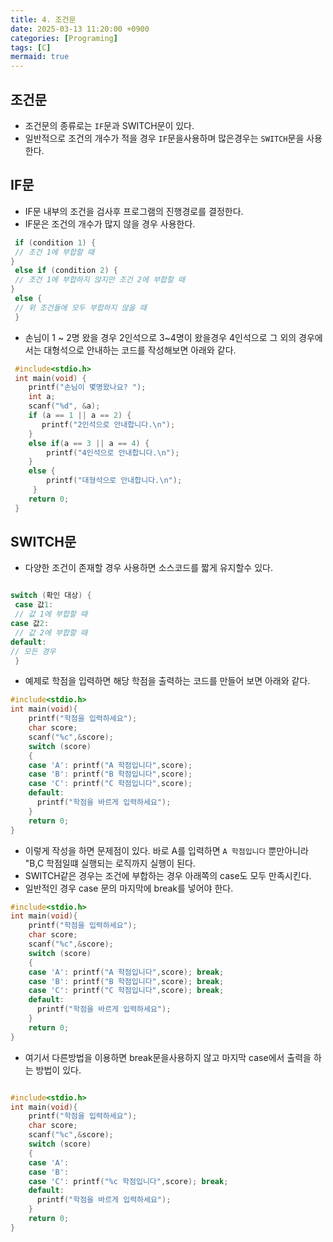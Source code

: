 ```yaml
---
title: 4. 조건문
date: 2025-03-13 11:20:00 +0900
categories: [Programing]
tags: [C]
mermaid: true
---
```

## 조건문 
- 조건문의 종류로는 `IF`문과 SWITCH문이 있다.
- 일반적으로 조건의 개수가 적을 경우 `IF`문을사용하며 많은경우는 `SWITCH`문을 사용한다.

## IF문
- IF문 내부의 조건을 검사후 프로그램의 진행경로를 결정한다.
- IF문은 조건의 개수가 많지 않을 경우 사용한다.

```c
 if (condition 1) {
 // 조건 1에 부합할 때
}
 else if (condition 2) {
 // 조건 1에 부합하지 않지만 조건 2에 부합할 때
}
 else {
 // 위 조건들에 모두 부합하지 않을 때
 }

```

-  손님이 1 ~ 2명 왔을 경우 2인석으로 3~4명이 왔을경우 4인석으로 그 외의 경우에서는 대형석으로 안내하는 코드를 작성해보면 아래와 같다.

```c
 #include<stdio.h>
 int main(void) {
    printf("손님이 몇명왔나요? ");
    int a;
    scanf("%d", &a);
    if (a == 1 || a == 2) {
       printf("2인석으로 안내합니다.\n");
    }
    else if(a == 3 || a == 4) {
        printf("4인석으로 안내합니다.\n");
    }
    else {
        printf("대형석으로 안내합니다.\n");
     }
    return 0;
 }

```

## SWITCH문
- 다양한 조건이 존재할 경우 사용하면 소스코드를 짧게 유지할수 있다.

```c

switch (확인 대상) {
 case 값1:
 // 값 1에 부합할 때
case 값2:
 // 값 2에 부합할 때
default:
// 모든 경우
 }


```
- 예제로 학점을 입력하면 해당 학점을 출력하는 코드를 만들어 보면 아래와 같다.

```c
#include<stdio.h>
int main(void){
    printf("학점을 입력하세요");
    char score;
    scanf("%c",&score);
    switch (score)
    {
    case 'A': printf("A 학점입니다",score);
    case 'B': printf("B 학점입니다",score);
    case 'C': printf("C 학점입니다",score);
    default:
      printf("학점을 바르게 입력하세요");
    } 
    return 0;
}

```
- 이렇게 작성을 하면 문제점이 있다. 바로 A를 입력하면 `A 학점입니다` 뿐만아니라 "B,C 학점일떄 실행되는 로직까지 실행이 된다.
- SWITCH같은 경우는 조건에 부합하는 경우 아래쪽의 case도 모두 만족시킨다.
- 일반적인 경우 case 문의 마지막에 break를 넣어야 한다. 


```c
#include<stdio.h>
int main(void){
    printf("학점을 입력하세요");
    char score;
    scanf("%c",&score);
    switch (score)
    {
    case 'A': printf("A 학점입니다",score); break;
    case 'B': printf("B 학점입니다",score); break;
    case 'C': printf("C 학점입니다",score); break;
    default:
      printf("학점을 바르게 입력하세요");
    } 
    return 0;
}
```
- 여기서 다른방법을 이용하면  break문을사용하지 않고 마지막 case에서 출력을 하는 방법이 있다.

```c

#include<stdio.h>
int main(void){
    printf("학점을 입력하세요");
    char score;
    scanf("%c",&score);
    switch (score)
    {
    case 'A': 
    case 'B': 
    case 'C': printf("%c 학점입니다",score); break;
    default:
      printf("학점을 바르게 입력하세요");
    } 
    return 0;
}

```
